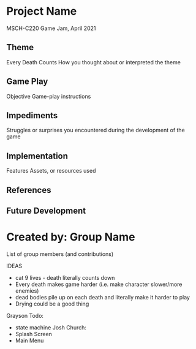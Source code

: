 # Project Name
MSCH-C220 Game Jam, April 2021

## Theme
Every Death Counts
How you thought about or interpreted the theme

## Game Play
Objective
Game-play instructions

## Impediments
Struggles or surprises you encountered during the development of the game

## Implementation
Features
Assets, or resources used

## References

## Future Development

# Created by: Group Name
List of group members (and contributions)



IDEAS

- cat 9 lives - death literally counts down
- Every death makes game harder (i.e. make character slower/more enemies)
- dead bodies pile up on each death and literally make it harder to play
- Drying could be a good thing



Grayson Todo:
- state machine
Josh Church:
- Splash Screen
- Main Menu
